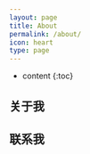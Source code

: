 ```yaml
---
layout: page
title: About
permalink: /about/
icon: heart
type: page
---
```


* content
{:toc}

## 关于我



## 联系我



